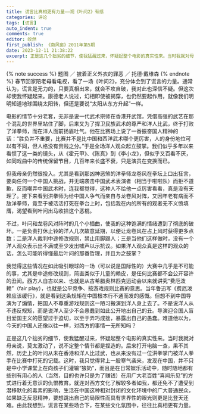 ```yaml
---
title: 谎言比真相更有力量——观《叶问2》有感
categories: 评论
tags: [谎言]
auto_indent: true
comments: true
editor: 皎然
first_publish: 《南风窗》2011年第5期
date: 2023-12-11 21:38:22
excerpt: 正是这几个拙劣的细节，使我猛醒过来，怀疑起整个电影的真实性来。当时我就对母亲说，莫太激动了，说不定整个情节都是捏造的。后来打开电脑一查，果不其然，历史上的叶问从未在香港和洋人比过武，也从来没有过一位洪拳掌门被洋人拳手在比赛中打死的记载。这时，我只觉得背上一股寒气袭来，发现在中国，并不只是中小学课堂上在向孩子们灌输“狼奶”，而且是在日常娱乐活动中，随时随地都有些别有用心的人（当然，目的也许只是为了赚钱）在用广大老百姓“喜闻乐见”的方式进行着无意识的仇恨教育。就连对西方文化了解较多者如我，都还免不了遭受到潜移默化的毒素的影响，生活在中国这种相对封闭的文化环境中的广大普通民众，如果缺乏反思精神，要想跳出自己的局限性而具有世界性的眼光则更是比登天还难。由此我想到，谎言在某些场合下，在某些文化氛围中，往往比真相更有力量。
---
```

{% note success %}
题图 ／ 披着正义外衣的罪恶 ／ 托德·戴维森
{% endnote %}
春节回家陪老母看电视，看了一场《叶问2》，充分体会到了谎言的力量。通常认为，谎言是无力的，只要真相出来，就会不攻自破，我对此也深信不疑。但这次却使我怀疑起来。康德老人说过，幻相即使被揭穿，也仍然要起作用，就像我们明明知道地球围绕太阳转，但还是要说“太阳从东方升起”一样。

电影的情节十分老套，无非是说一代武术宗师在香港开武馆，凭借高强的武艺在那个混乱的世界里站住了脚，后来又为了捍卫民族武术的尊严和洋人比武，终于打败了洋拳师，而在洋人面前扬眉吐气。他在比赛场上说了一番振奋国人精神的话：“胜负并不重要，比赛并不是比中国和西洋武术哪个更厉害，人的身份地位可以有不同，但人格没有贵贱之分。”于是全场洋人观众起立鼓掌。我们似乎多年以来看惯了这一类的镜头，从《霍元甲》、《陈真》到《李小龙》，但似乎又百看不厌，如同戏曲中的传统保留节目，几百年来长盛不衰，只是演员在变换而已。

但我母亲仍然很投入。尤其是看到那凶神恶煞的洋拳师龙卷风在拳坛上口出狂言，要向任何一个中国人挑战，并无端袭击中国武术表演者（相当于啦啦队）而拒不道歉，反而嘲弄中国武术时，连我都觉得，这种人不给他一点厉害看看，真是没有天理了。接下来看到洪拳师为给中国人争气而亲自与龙卷风对阵，又因年老有病而不敌洋拳师，竟至于被活活打死在拳台上时，包括我在内的所有的观者无不义愤填膺，渴望看到叶问出马收拾这个恶棍。

不过，叶问和龙卷风对阵时的几个小插曲，使我的这种饱满的情绪遭到了彻底的破坏。一是负责打休止铃的洋人几次故意延期，以便让龙卷风在占上风时获得更多点数；二是洋人裁判中途修改规则，禁止用脚踢人；三是当他们这样做时，没有一个洋人观众表示出不满或至少发出嘘声以示抗议。如果洋人观众真是这样的观众的话，怎么可能听得懂最后叶问的那番哲理，并且为之鼓掌？

我觉得这些情况在如此吸引眼球的一场（可以说是国际性的）大赛中几乎是不可能的事，尤其是中途修改规则，简直类似于儿童的赖皮，是任何比赛都不会公开容许的丑闻。西方人自古以来、也就是从古希腊奥林匹克运动会以来就讲究“费厄泼赖”（fair play），也就是公平竞争、按游戏规则比赛的意思。当年鲁迅写《费厄泼赖应该缓行》，就是看到这条规矩在中国根本行不通而发的感慨。但想不到中国导演为了煽情，把国人不尊重游戏规则这一陋习搬演到洋人身上去了。不是说洋人从不违反规矩，而是说洋人至少不会愚蠢到如此公开地出自己的丑。导演迎合国人盲目爱国主义的愿望过于迫切，以至于弄巧成拙，暴露出自己的愚蠢。难道他以为，今天的中国人还像以往一样，对西方的事情一无所知吗？

正是这几个拙劣的细节，使我猛醒过来，怀疑起整个电影的真实性来。当时我就对母亲说，莫太激动了，说不定整个情节都是捏造的。后来打开电脑一查，果不其然，历史上的叶问从未在香港和洋人比过武，也从来没有过一位洪拳掌门被洋人拳手在比赛中打死的记载。这时，我只觉得背上一股寒气袭来，发现在中国，并不只是中小学课堂上在向孩子们灌输“狼奶”，而且是在日常娱乐活动中，随时随地都有些别有用心的人（当然，目的也许只是为了赚钱）在用广大老百姓“喜闻乐见”的方式进行着无意识的仇恨教育。就连对西方文化了解较多者如我，都还免不了遭受到潜移默化的毒素的影响，生活在中国这种相对封闭的文化环境中的广大普通民众，如果缺乏反思精神，要想跳出自己的局限性而具有世界性的眼光则更是比登天还难。由此我想到，谎言在某些场合下，在某些文化氛围中，往往比真相更有力量。
